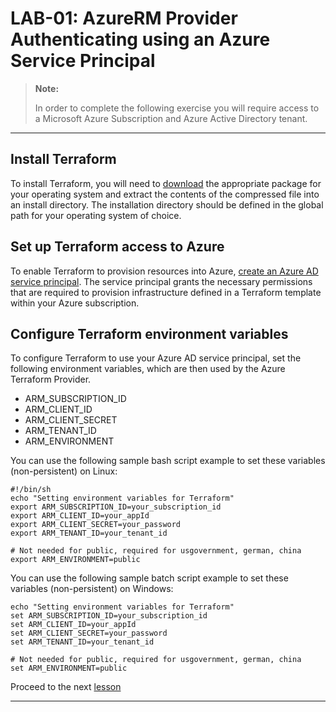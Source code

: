 # LAB-01: AzureRM Provider Authenticating using an Azure Service Principal

>**Note:**
>
>In order to complete the following exercise you will require access to a Microsoft Azure Subscription and Azure Active Directory tenant.

---

## Install Terraform
To install Terraform, you will need to [download](https://www.terraform.io/downloads.html) the appropriate package for your operating system and extract the contents of the compressed file into an install directory. The installation directory should be defined in the global path for your operating system of choice.

## Set up Terraform access to Azure
To enable Terraform to provision resources into Azure, [create an Azure AD service principal](https://www.terraform.io/docs/providers/azurerm/auth/service_principal_client_secret.html). The service principal grants the necessary permissions that are required to provision infrastructure defined in a Terraform template within your Azure subscription.

## Configure Terraform environment variables
To configure Terraform to use your Azure AD service principal, set the following environment variables, which are then used by the Azure Terraform Provider. 

- ARM_SUBSCRIPTION_ID
- ARM_CLIENT_ID
- ARM_CLIENT_SECRET
- ARM_TENANT_ID
- ARM_ENVIRONMENT

You can use the following sample bash script example to set these variables (non-persistent) on Linux:

```
#!/bin/sh
echo "Setting environment variables for Terraform"
export ARM_SUBSCRIPTION_ID=your_subscription_id
export ARM_CLIENT_ID=your_appId
export ARM_CLIENT_SECRET=your_password
export ARM_TENANT_ID=your_tenant_id

# Not needed for public, required for usgovernment, german, china
export ARM_ENVIRONMENT=public
```
You can use the following sample batch script example to set these variables (non-persistent) on Windows:

```
echo "Setting environment variables for Terraform"
set ARM_SUBSCRIPTION_ID=your_subscription_id
set ARM_CLIENT_ID=your_appId
set ARM_CLIENT_SECRET=your_password
set ARM_TENANT_ID=your_tenant_id

# Not needed for public, required for usgovernment, german, china
set ARM_ENVIRONMENT=public
```

Proceed to the next [lesson](./02_Configuration.md)

---